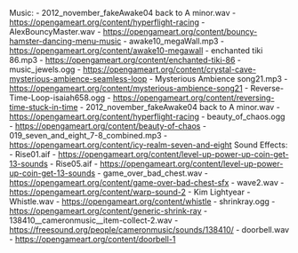 
Music:
    - 2012_november_fakeAwake04 back to A minor.wav - https://opengameart.org/content/hyperflight-racing
    - AlexBouncyMaster.wav - https://opengameart.org/content/bouncy-hamster-dancing-menu-music
    - awake10_megaWall.mp3 - https://opengameart.org/content/awake10-megawall
    - enchanted tiki 86.mp3 - https://opengameart.org/content/enchanted-tiki-86
    - music_jewels.ogg - https://opengameart.org/content/crystal-cave-mysterious-ambience-seamless-loop
    - Mysterious Ambience song21.mp3 - https://opengameart.org/content/mysterious-ambience-song21
    - Reverse-Time-Loop-isaiah658.ogg - https://opengameart.org/content/reversing-time-stuck-in-time
    - 2012_november_fakeAwake04 back to A minor.wav - https://opengameart.org/content/hyperflight-racing
    - beauty_of_chaos.ogg - https://opengameart.org/content/beauty-of-chaos
    - 019_seven_and_eight_7-8_combined.mp3 - https://opengameart.org/content/icy-realm-seven-and-eight
Sound Effects:
    - Rise01.aif - https://opengameart.org/content/level-up-power-up-coin-get-13-sounds
    - Rise05.aif - https://opengameart.org/content/level-up-power-up-coin-get-13-sounds
    - game_over_bad_chest.wav - https://opengameart.org/content/game-over-bad-chest-sfx
    - wave2.wav - https://opengameart.org/content/warp-sound-2
    - Kim Lightyear - Whistle.wav - https://opengameart.org/content/whistle
    - shrinkray.ogg - https://opengameart.org/content/generic-shrink-ray
    - 138410__cameronmusic__item-collect-2.wav - https://freesound.org/people/cameronmusic/sounds/138410/
    - doorbell.wav - https://opengameart.org/content/doorbell-1
